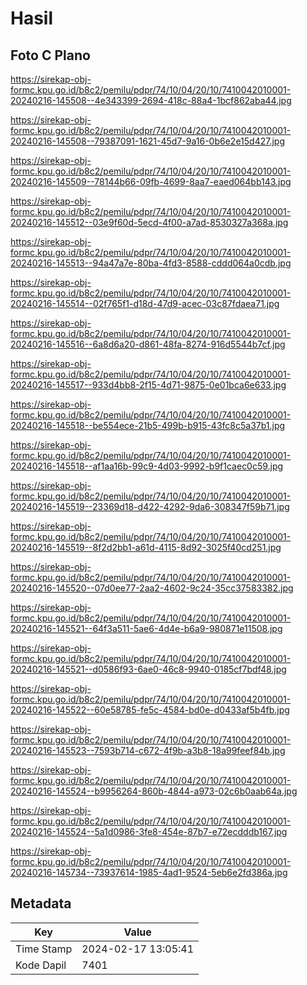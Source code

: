 # Hasil

## Foto C Plano

https://sirekap-obj-formc.kpu.go.id/b8c2/pemilu/pdpr/74/10/04/20/10/7410042010001-20240216-145508--4e343399-2694-418c-88a4-1bcf862aba44.jpg

https://sirekap-obj-formc.kpu.go.id/b8c2/pemilu/pdpr/74/10/04/20/10/7410042010001-20240216-145508--79387091-1621-45d7-9a16-0b6e2e15d427.jpg

https://sirekap-obj-formc.kpu.go.id/b8c2/pemilu/pdpr/74/10/04/20/10/7410042010001-20240216-145509--78144b66-09fb-4699-8aa7-eaed064bb143.jpg

https://sirekap-obj-formc.kpu.go.id/b8c2/pemilu/pdpr/74/10/04/20/10/7410042010001-20240216-145512--03e9f60d-5ecd-4f00-a7ad-8530327a368a.jpg

https://sirekap-obj-formc.kpu.go.id/b8c2/pemilu/pdpr/74/10/04/20/10/7410042010001-20240216-145513--94a47a7e-80ba-4fd3-8588-cddd064a0cdb.jpg

https://sirekap-obj-formc.kpu.go.id/b8c2/pemilu/pdpr/74/10/04/20/10/7410042010001-20240216-145514--02f765f1-d18d-47d9-acec-03c87fdaea71.jpg

https://sirekap-obj-formc.kpu.go.id/b8c2/pemilu/pdpr/74/10/04/20/10/7410042010001-20240216-145516--6a8d6a20-d861-48fa-8274-916d5544b7cf.jpg

https://sirekap-obj-formc.kpu.go.id/b8c2/pemilu/pdpr/74/10/04/20/10/7410042010001-20240216-145517--933d4bb8-2f15-4d71-9875-0e01bca6e633.jpg

https://sirekap-obj-formc.kpu.go.id/b8c2/pemilu/pdpr/74/10/04/20/10/7410042010001-20240216-145518--be554ece-21b5-499b-b915-43fc8c5a37b1.jpg

https://sirekap-obj-formc.kpu.go.id/b8c2/pemilu/pdpr/74/10/04/20/10/7410042010001-20240216-145518--af1aa16b-99c9-4d03-9992-b9f1caec0c59.jpg

https://sirekap-obj-formc.kpu.go.id/b8c2/pemilu/pdpr/74/10/04/20/10/7410042010001-20240216-145519--23369d18-d422-4292-9da6-308347f59b71.jpg

https://sirekap-obj-formc.kpu.go.id/b8c2/pemilu/pdpr/74/10/04/20/10/7410042010001-20240216-145519--8f2d2bb1-a61d-4115-8d92-3025f40cd251.jpg

https://sirekap-obj-formc.kpu.go.id/b8c2/pemilu/pdpr/74/10/04/20/10/7410042010001-20240216-145520--07d0ee77-2aa2-4602-9c24-35cc37583382.jpg

https://sirekap-obj-formc.kpu.go.id/b8c2/pemilu/pdpr/74/10/04/20/10/7410042010001-20240216-145521--64f3a511-5ae6-4d4e-b6a9-980871e11508.jpg

https://sirekap-obj-formc.kpu.go.id/b8c2/pemilu/pdpr/74/10/04/20/10/7410042010001-20240216-145521--d0586f93-6ae0-46c8-9940-0185cf7bdf48.jpg

https://sirekap-obj-formc.kpu.go.id/b8c2/pemilu/pdpr/74/10/04/20/10/7410042010001-20240216-145522--60e58785-fe5c-4584-bd0e-d0433af5b4fb.jpg

https://sirekap-obj-formc.kpu.go.id/b8c2/pemilu/pdpr/74/10/04/20/10/7410042010001-20240216-145523--7593b714-c672-4f9b-a3b8-18a99feef84b.jpg

https://sirekap-obj-formc.kpu.go.id/b8c2/pemilu/pdpr/74/10/04/20/10/7410042010001-20240216-145524--b9956264-860b-4844-a973-02c6b0aab64a.jpg

https://sirekap-obj-formc.kpu.go.id/b8c2/pemilu/pdpr/74/10/04/20/10/7410042010001-20240216-145524--5a1d0986-3fe8-454e-87b7-e72ecdddb167.jpg

https://sirekap-obj-formc.kpu.go.id/b8c2/pemilu/pdpr/74/10/04/20/10/7410042010001-20240216-145734--73937614-1985-4ad1-9524-5eb6e2fd386a.jpg


## Metadata

| Key        | Value               |
| ---------- | ------------------- |
| Time Stamp | 2024-02-17 13:05:41 |
| Kode Dapil | 7401                |



